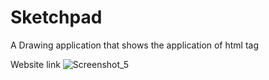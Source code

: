 # Sketchpad
A Drawing application that shows the application of html <canvas> tag

Website link
![Screenshot_5](https://user-images.githubusercontent.com/117892673/201513762-3eb8d5c7-e3fb-43fd-b004-5636dd61574f.png)

